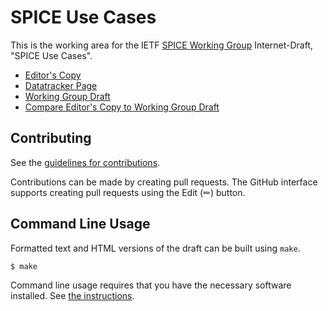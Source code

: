 # SPICE Use Cases

This is the working area for the IETF [SPICE Working Group](https://datatracker.ietf.org/wg/spice/documents/) Internet-Draft, "SPICE Use Cases".

* [Editor's Copy](https://ietf-wg-spice.github.io/draft-ietf-spice-use-cases/#go.draft-ietf-spice-use-cases.html)
* [Datatracker Page](https://datatracker.ietf.org/doc/draft-ietf-spice-use-cases)
* [Working Group Draft](https://datatracker.ietf.org/doc/html/draft-ietf-spice-use-cases)
* [Compare Editor's Copy to Working Group Draft](https://ietf-wg-spice.github.io/draft-ietf-spice-use-cases/#go.draft-ietf-spice-use-cases.diff)


## Contributing

See the
[guidelines for contributions](https://ietf-wg-spice.github.io/draft-ietf-spice-use-cases/blob/main/CONTRIBUTING.md).

Contributions can be made by creating pull requests.
The GitHub interface supports creating pull requests using the Edit (✏) button.


## Command Line Usage

Formatted text and HTML versions of the draft can be built using `make`.

```sh
$ make
```

Command line usage requires that you have the necessary software installed.  See
[the instructions](https://github.com/martinthomson/i-d-template/blob/main/doc/SETUP.md).

